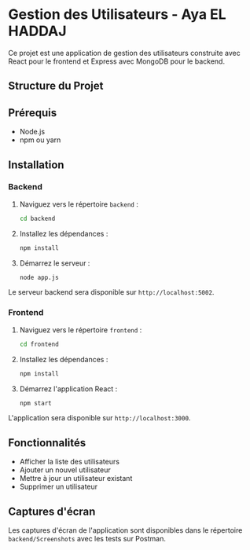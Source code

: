 # Gestion des Utilisateurs - Aya EL HADDAJ

Ce projet est une application de gestion des utilisateurs construite avec React pour le frontend et Express avec MongoDB pour le backend.

## Structure du Projet

## Prérequis

- Node.js
- npm ou yarn

## Installation

### Backend

1. Naviguez vers le répertoire `backend` :
    ```sh
    cd backend
    ```

2. Installez les dépendances :
    ```sh
    npm install
    ```

3. Démarrez le serveur :
    ```sh
    node app.js

Le serveur backend sera disponible sur `http://localhost:5002`.

### Frontend

1. Naviguez vers le répertoire `frontend` :
    ```sh
    cd frontend
    ```

2. Installez les dépendances :
    ```sh
    npm install
    ```

3. Démarrez l'application React :
    ```sh
    npm start
    ```

L'application  sera disponible sur `http://localhost:3000`.

## Fonctionnalités

- Afficher la liste des utilisateurs
- Ajouter un nouvel utilisateur
- Mettre à jour un utilisateur existant
- Supprimer un utilisateur

## Captures d'écran

Les captures d'écran de l'application sont disponibles dans le répertoire `backend/Screenshots` avec les tests sur Postman.